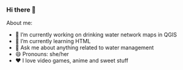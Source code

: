 ### Hi there 👋

<!--
**caleena-kdy/caleena-kdy** is a ✨ _special_ ✨ repository because its `README.md` (this file) appears on your GitHub profile.

Here are some ideas to get you started:
-->
About me:
- 🔭 I’m currently working on drinking water network maps in QGIS
- 🌱 I’m currently learning HTML
- 💬 Ask me about anything related to water management
- 😄 Pronouns: she/her
- ❤️ I love video games, anime and sweet stuff

